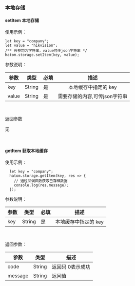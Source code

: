 ### 本地存储

#### setItem 本地存储

使用示例：

```
let key = "company";
let value = "hikvision";
/** 传参均为字符串，value可传json字符串 */
hatom.storage.setItem(key, value);
```
参数说明：

| 参数  | 类型          | 必填 |              描述              |
| ----- | -------------- | ------ | :----------------------------: |
| key   | String        | 是 |      本地缓存中指定的 key      |
| value | String | 是 | 需要存储的内容,可传json字符串 |

&nbsp;

返回参数

无

&nbsp;

#### getItem 获取本地缓存

使用示例：

```
  let key = "company";
  hatom.storage.getItem(key, res => {
    // 通过回调函数获取已存储数据
    console.log(res.message);
  });
```
参数说明：

| 参数 | 类型  | 必填 |         描述         |
| ---- | ------ | ----- | :------------------: |
| key  | String | 是 | 本地缓存中指定的 key |

&nbsp;

返回参数：

| 参数 | 类型   | 描述                               |
| ----- | ------ | ---------------------------------- |
| code  | String | 返回码  0表示成功 |
| message  | String | 返回值  |

&nbsp;